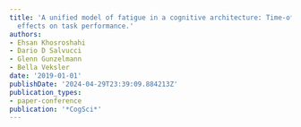 ```yaml
---
title: 'A unified model of fatigue in a cognitive architecture: Time-of-day and time-on-task
  effects on task performance.'
authors:
- Ehsan Khosroshahi
- Dario D Salvucci
- Glenn Gunzelmann
- Bella Veksler
date: '2019-01-01'
publishDate: '2024-04-29T23:39:09.884213Z'
publication_types:
- paper-conference
publication: '*CogSci*'
---
```

